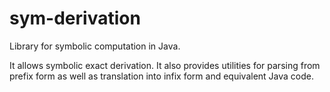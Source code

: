 # sym-derivation

Library for symbolic computation in Java.

It allows symbolic exact derivation. It also provides utilities for parsing from prefix form as well as translation into infix form and equivalent Java code.
